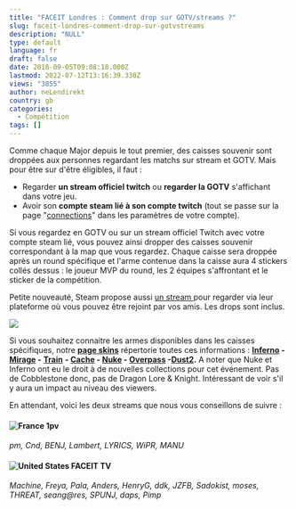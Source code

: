 ```yaml
---
title: "FACEIT Londres : Comment drop sur GOTV/streams ?"
slug: faceit-londres-comment-drop-sur-gotvstreams
description: "NULL"
type: default
language: fr
draft: false
date: 2018-09-05T09:08:18.000Z
lastmod: 2022-07-12T13:16:39.330Z
views: "3855"
author: neLendirekt
country: gb
categories:
  - Compétition
tags: []
---
```

Comme chaque Major depuis le tout premier, des caisses souvenir sont droppées aux personnes regardant les matchs sur stream et GOTV. Mais pour être sur d'être éligibles, il faut :

* Regarder **un stream officiel twitch** ou **regarder la GOTV** s'affichant dans votre jeu.
* Avoir son **compte steam lié à son compte twitch** (tout se passe sur la page "[connections](https://www.twitch.tv/settings/connections)" dans les paramètres de votre compte).

Si vous regardez en GOTV ou sur un stream officiel Twitch avec votre compte steam lié, vous pouvez ainsi dropper des caisses souvenir correspondant à la map que vous regardez. Chaque caisse sera droppée après un round spécifique et l'arme contenue dans la caisse aura 4 stickers collés dessus : le joueur MVP du round, les 2 équipes s'affrontant et le sticker de la compétition. 

Petite nouveauté, Steam propose aussi [un stream ](https://steam.tv/csgo/)pour regarder via leur plateforme où vous pouvez être rejoint par vos amis. Les drops sont inclus.

![](/images/articles/5b8f9903d3cb1/images/8UJ46MCqU4fklVljSLkQtdMRqcLm5gbtU4DEjPku.jpeg)

Si vous souhaitez connaitre les armes disponibles dans les caisses spécifiques, notre **[page skins](https://flickshot.fr/fr/skins#/)** répertorie toutes ces informations : [**Inferno**](https://flickshot.fr/fr/skins#/collection/2018%5FInferno%20Collection/108)**[](https:///skins#!/collection/13) \- [Mirage](https://flickshot.fr/fr/skins#/collection/Mirage%5FCollection/16) \-** [**Train**](https://flickshot.fr/fr/skins#/collection/Train%5FCollection/18) **\- [Cache](https://flickshot.fr/fr/skins#/collection/Cache%5FCollection/39) \- [Nuke](https://flickshot.fr/fr/skins#/collection/Nuke%5FCollection/7) \- [Overpass](https://flickshot.fr/fr/skins#/collection/Overpass%5FCollection/32) \-**[**Dust2**](https://flickshot.fr/fr/skins#/collection/Dust%5F2%20Collection/13)**.** A noter que Nuke et Inferno ont eu le droit à de nouvelles collections pour cet événement. Pas de Cobblestone donc, pas de Dragon Lore & Knight. Intéressant de voir s'il y aura un impact au niveau des viewers.

En attendant, voici les deux streams que nous vous conseillons de suivre :

#### ![France](/images/countries/fr.svg)⁠ 1pv

_pm, Cnd, BENJ, Lambert, LYRICS, WiPR, MANU_

#### ![United States](/images/countries/us.svg)⁠ FACEIT TV

_Machine, Freya, Pala, Anders, HenryG, ddk, JZFB, Sadokist, moses, THREAT, seang@res, SPUNJ, daps, Pimp_
